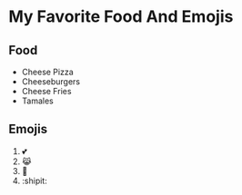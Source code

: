 # My Favorite Food And Emojis
## Food
* Cheese Pizza
* Cheeseburgers
* Cheese Fries
* Tamales
## Emojis
1. :two_hearts:
2. :joy_cat:
3. :japanese_ogre:
4. :shipit:


